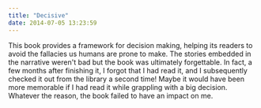 ```yaml
---
title: "Decisive"
date: 2014-07-05 13:23:59
---
```


This book provides a framework for decision making, helping its readers to avoid the fallacies us humans are prone to make. The stories embedded in the narrative weren't bad but the book was ultimately forgettable. In fact, a few months after finishing it, I forgot that I had read it, and I subsequently checked it out from the library a second time! Maybe it would have been more memorable if I had read it while grappling with a big decision. Whatever the reason, the book failed to have an impact on me.
